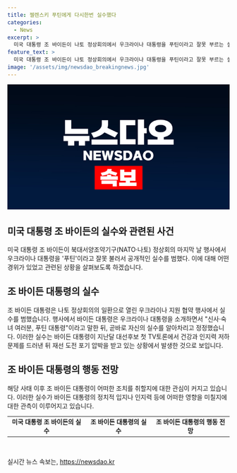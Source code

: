 ```yaml
---
title: 젤렌스키 푸틴에게 다시한번 실수했다
categories:
  - News
excerpt: >
  미국 대통령 조 바이든이 나토 정상회의에서 우크라이나 대통령을 푸틴이라고 잘못 부르는 실수를 범했다. 이를 즉시 인지한 바이든은 곧바로 정정하며 그가 푸틴을 물리칠 것이다라고 강조했지만, 이는 그의 건강과 인지력 저하 발언 이후에 논란이 불거지고 있는 상황에선 더 큰 주목을 받았다. 이는 바이든 대통령에 대한 재선 도전 압박을 더욱 높일 수 있는 일이었다.
feature_text: >
  미국 대통령 조 바이든이 나토 정상회의에서 우크라이나 대통령을 푸틴이라고 잘못 부르는 실수를 범했다. 이를 즉시 인지한 바이든은 곧바로 정정하며 그가 푸틴을 물리칠 것이다라고 강조했지만, 이는 그의 건강과 인지력 저하 발언 이후에 논란이 불거지고 있는 상황에선 더 큰 주목을 받았다. 이는 바이든 대통령에 대한 재선 도전 압박을 더욱 높일 수 있는 일이었다.
image: '/assets/img/newsdao_breakingnews.jpg'
---
```


<p><img src="/assets/img/newsdao_breakingnews.jpg" alt="firstkoreanews 속보" /></p>

<h2 data-ke-size="size26">미국 대통령 조 바이든의 실수와 관련된 사건</h2>

<p data-ke-size="size16">미국 대통령 조 바이든이 북대서양조약기구(NATO·나토) 정상회의 마지막 날 행사에서 우크라이나 대통령을 '푸틴'이라고 잘못 불러서 공개적인 실수를 범했다. 이에 대해 어떤 경위가 있었고 관련된 상황을 살펴보도록 하겠습니다.</p>

<h2 data-ke-size="size26">조 바이든 대통령의 실수</h2>

<p data-ke-size="size16">조 바이든 대통령은 나토 정상회의의 일환으로 열린 우크라이나 지원 협약 행사에서 실수를 범했습니다. 행사에서 바이든 대통령은 우크라이나 대통령을 소개하면서 "신사·숙녀 여러분, 푸틴 대통령"이라고 말한 뒤, 곧바로 자신의 실수를 알아차리고 정정했습니다. 이러한 실수는 바이든 대통령이 지난달 대선후보 첫 TV토론에서 건강과 인지력 저하 문제를 드러낸 뒤 재선 도전 포기 압박을 받고 있는 상황에서 발생한 것으로 보입니다.</p>

<h2 data-ke-size="size26">조 바이든 대통령의 행동 전망</h2>

<p data-ke-size="size16">해당 사태 이후 조 바이든 대통령이 어떠한 조치를 취할지에 대한 관심이 커지고 있습니다. 이러한 실수가 바이든 대통령의 정치적 입지나 인지력 등에 어떠한 영향을 미칠지에 대한 관측이 이루어지고 있습니다.</p>

<table>
  <tbody>
    <tr>
      <td style="text-align: center; height: 17px;"><b>미국 대통령 조 바이든의 실수</b></td>
      <td style="text-align: center; height: 17px;"><b>조 바이든 대통령의 실수</b></td>
      <td style="text-align: center; height: 17px;"><b>조 바이든 대통령의 행동 전망</b></td>
    </tr>
  </tbody>
</table>

<p data-ke-size="size16">&nbsp;</p>
실시간 뉴스 속보는, <a href="https://newsdao.kr" rel="dofollow">https://newsdao.kr</a>


